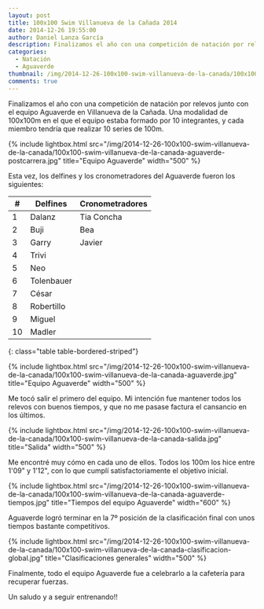 ```yaml
---
layout: post
title: 100x100 Swim Villanueva de la Cañada 2014
date: 2014-12-26 19:55:00
author: Daniel Lanza García
description: Finalizamos el año con una competición de natación por relevos junto con el equipo Aguaverde en Villanueva de la Cañada. Una modalidad de 100x100m en el que el equipo estaba formado por 10 integrantes, y cada miembro tendría que realizar 10 series de 100m.
categories:
  - Natación
  - Aguaverde
thumbnail: /img/2014-12-26-100x100-swim-villanueva-de-la-canada/100x100-swim-villanueva-de-la-canada-aguaverde-postcarrera.jpg
comments: true
---
```


Finalizamos el año con una competición de natación por relevos junto con el equipo Aguaverde en Villanueva de la Cañada. Una modalidad de 100x100m en el que el equipo estaba formado por 10 integrantes, y cada miembro tendría que realizar 10 series de 100m.

{% include lightbox.html src="/img/2014-12-26-100x100-swim-villanueva-de-la-canada/100x100-swim-villanueva-de-la-canada-aguaverde-postcarrera.jpg" title="Equipo Aguaverde" width="500" %}

Esta vez, los delfines y los cronometradores del Aguaverde fueron los siguientes:

| #  | Delfines   | Cronometradores |
|----|------------|-----------------|
| 1  | Dalanz     | Tia Concha      |
| 2  | Buji       | Bea             |
| 3  | Garry      | Javier          |
| 4  | Trivi      |                 |
| 5  | Neo        |                 |
| 6  | Tolenbauer |                 |
| 7  | César      |                 |
| 8  | Robertillo |                 |
| 9  | Miguel     |                 |
| 10 | Madler     |                 |
{: class="table table-bordered-striped"}

{% include lightbox.html src="/img/2014-12-26-100x100-swim-villanueva-de-la-canada/100x100-swim-villanueva-de-la-canada-aguaverde.jpg" title="Equipo Aguaverde" width="500" %}

Me tocó salir el primero del equipo. Mi intención fue mantener todos los relevos con buenos tiempos, y que no me pasase factura el cansancio en los últimos.

{% include lightbox.html src="/img/2014-12-26-100x100-swim-villanueva-de-la-canada/100x100-swim-villanueva-de-la-canada-salida.jpg" title="Salida" width="500" %}

Me encontré muy cómo en cada uno de ellos. Todos los 100m los hice entre 1'09" y 1'12", con lo que cumplí satisfactoriamente el objetivo inicial.

{% include lightbox.html src="/img/2014-12-26-100x100-swim-villanueva-de-la-canada/100x100-swim-villanueva-de-la-canada-aguaverde-tiempos.jpg" title="Tiempos del equipo Aguaverde" width="600" %}

Aguaverde logró terminar en la 7º posición de la clasificación final con unos tiempos bastante competitivos.

{% include lightbox.html src="/img/2014-12-26-100x100-swim-villanueva-de-la-canada/100x100-swim-villanueva-de-la-canada-clasificacion-global.jpg" title="Clasificaciones generales" width="500" %}

Finalmente, todo el equipo Aguaverde fue a celebrarlo a la cafetería para recuperar fuerzas.

Un saludo y a seguir entrenando!!
